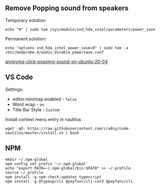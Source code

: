 ## Remove Popping sound from speakers

Temporary solution:
```
echo "0" | sudo tee /sys/module/snd_hda_intel/parameters/power_save
```

Permanent solution:
```
echo "options snd_hda_intel power_save=0" | sudo tee -a /etc/modprobe.d/audio_disable_powersave.conf
```

[annoying-click-popping-sound-on-ubuntu-20-04](https://askubuntu.com/questions/1230833/annoying-click-popping-sound-on-ubuntu-20-04)


## VS Code

Settings:
- editor.minimap.enabled - `false`
- Word wrap - `on`
- Title Bar Style - `Custom`

Install context menu entry in nautilus
```
wget -qO- https://raw.githubusercontent.com/cra0zy/code-nautilus/master/install.sh | bash
```

## NPM
```
mkdir ~/.npm-global
npm config set prefix '~/.npm-global'
echo "export PATH=~/.npm-global/bin:$PATH" >> ~/.profile
source ~/.profile
npm install -g npm-check-updates typescript
npm install -g @typeup/cli @payfunc/cli-card @payfunc/cli
```
